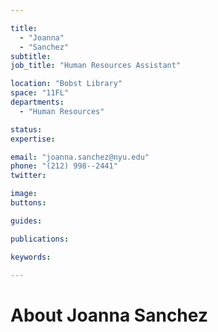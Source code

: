 ```yaml
---

title:
  - "Joanna"
  - "Sanchez"
subtitle: 
job_title: "Human Resources Assistant"

location: "Bobst Library"
space: "11FL"
departments:
  - "Human Resources"

status: 
expertise:

email: "joanna.sanchez@nyu.edu"
phone: "(212) 998--2441"
twitter: 

image: 
buttons:

guides:

publications:

keywords:

---
```


# About Joanna Sanchez


